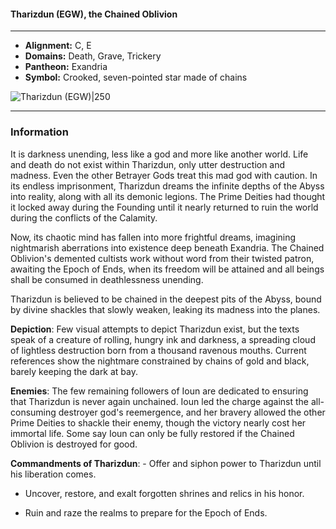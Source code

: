 #### Tharizdun (EGW), the Chained Oblivion
___

- **Alignment:** C, E
- **Domains:** Death, Grave, Trickery
- **Pantheon:** Exandria
- **Symbol:** Crooked, seven-pointed star made of chains

![Tharizdun (EGW)|250](https://5etools-mirror-1.github.io/img/deities/EGW/Symbol%20of%20Tharizdun.png)
___

### Information

It is darkness unending, less like a god and more like another world. Life and death do not exist within Tharizdun, only utter destruction and madness. Even the other Betrayer Gods treat this mad god with caution. In its endless imprisonment, Tharizdun dreams the infinite depths of the Abyss into reality, along with all its demonic legions. The Prime Deities had thought it locked away during the Founding until it nearly returned to ruin the world during the conflicts of the Calamity.

Now, its chaotic mind has fallen into more frightful dreams, imagining nightmarish aberrations into existence deep beneath Exandria. The Chained Oblivion's demented cultists work without word from their twisted patron, awaiting the Epoch of Ends, when its freedom will be attained and all beings shall be consumed in deathlessness unending.

Tharizdun is believed to be chained in the deepest pits of the Abyss, bound by divine shackles that slowly weaken, leaking its madness into the planes.

**Depiction**: Few visual attempts to depict Tharizdun exist, but the texts speak of a creature of rolling, hungry ink and darkness, a spreading cloud of lightless destruction born from a thousand ravenous mouths. Current references show the nightmare constrained by chains of gold and black, barely keeping the dark at bay.

**Enemies**: The few remaining followers of Ioun are dedicated to ensuring that Tharizdun is never again unchained. Ioun led the charge against the all-consuming destroyer god's reemergence, and her bravery allowed the other Prime Deities to shackle their enemy, though the victory nearly cost her immortal life. Some say Ioun can only be fully restored if the Chained Oblivion is destroyed for good.

**Commandments of Tharizdun**: - Offer and siphon power to Tharizdun until his liberation comes.

- Uncover, restore, and exalt forgotten shrines and relics in his honor.

- Ruin and raze the realms to prepare for the Epoch of Ends.
